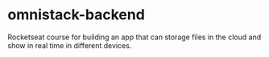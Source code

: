 # omnistack-backend
Rocketseat course for building an app that can storage files in the cloud and show in real time in different devices.
